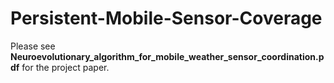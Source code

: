 # Persistent-Mobile-Sensor-Coverage

Please see **Neuroevolutionary_algorithm_for_mobile_weather_sensor_coordination.pdf** for the project paper.
